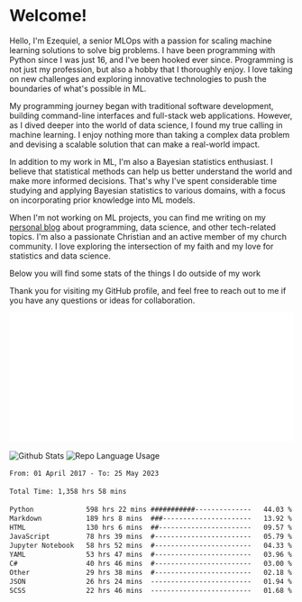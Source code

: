 # Welcome!

Hello, I'm Ezequiel, a senior MLOps with a passion for scaling machine learning solutions to solve big problems. I have been programming with Python since I was just 16, and I've been hooked ever since. Programming is not just my profession, but also a hobby that I thoroughly enjoy. I love taking on new challenges and exploring innovative technologies to push the boundaries of what's possible in ML.

My programming journey began with traditional software development, building command-line interfaces and full-stack web applications. However, as I dived deeper into the world of data science, I found my true calling in machine learning. I enjoy nothing more than taking a complex data problem and devising a scalable solution that can make a real-world impact.

In addition to my work in ML, I'm also a Bayesian statistics enthusiast. I believe that statistical methods can help us better understand the world and make more informed decisions. That's why I've spent considerable time studying and applying Bayesian statistics to various domains, with a focus on incorporating prior knowledge into ML models.

When I'm not working on ML projects, you can find me writing on my [personal blog](https://elc.github.io) about programming, data science, and other tech-related topics. I'm also a passionate Christian and an active member of my church community. I love exploring the intersection of my faith and my love for statistics and data science.

Below you will find some stats of the things I do outside of my work

Thank you for visiting my GitHub profile, and feel free to reach out to me if you have any questions or ideas for collaboration.

![RSS Feed](metrics.plugin.rss.svg)

![Github Stats](https://github-readme-stats.vercel.app/api?username=elc&show_icons=true&theme=gruvbox&border_radius=20&include_all_commits=true&count_private=true&card_width=450) ![Repo Language Usage](https://github-readme-stats.vercel.app/api/top-langs?username=elc&show_icons=true&theme=gruvbox&border_radius=20&include_all_commits=true&count_private=true&layout=compact&langs_count=5&card_width=400)


<!--START_SECTION:waka-->

```text
From: 01 April 2017 - To: 25 May 2023

Total Time: 1,358 hrs 58 mins

Python             598 hrs 22 mins ###########--------------   44.03 %
Markdown           189 hrs 8 mins  ###----------------------   13.92 %
HTML               130 hrs 6 mins  ##-----------------------   09.57 %
JavaScript         78 hrs 39 mins  #------------------------   05.79 %
Jupyter Notebook   58 hrs 52 mins  #------------------------   04.33 %
YAML               53 hrs 47 mins  #------------------------   03.96 %
C#                 40 hrs 46 mins  #------------------------   03.00 %
Other              29 hrs 38 mins  #------------------------   02.18 %
JSON               26 hrs 24 mins  -------------------------   01.94 %
SCSS               22 hrs 46 mins  -------------------------   01.68 %
```

<!--END_SECTION:waka-->
